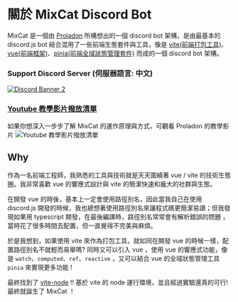 # 關於 MixCat Discord Bot

MixCat 是一個由 [Proladon](https://github.com/Proladon) 所構想出的一個 discord bot 架構，是由最基本的 discord.js bot 結合混用了一些前端生態套件與工具，像是 [vite(前端打包工具)](https://vitejs.dev)、[vue(前端框架)](https://vuejs.org)、[pinia(前端全域狀態管理套件)](https://pinia.vuejs.org) 而成的一個 discord bot 架構。

### Support Discord Server (伺服器語言: 中文)

<a href="https://shelterzone.net" target="_blank" >
<img src="https://discordapp.com/api/guilds/445157253385814016/widget.png?style=banner2" alt="Discord Banner 2"/>
</a>

### [Youtube 教學影片撥放清單](https://www.youtube.com/playlist?list=PLSCgthA1AnidGdmSea6V6N24O8mXESrf3)

如果你想深入一步步了解 MixCat 的運作原理與方式，可觀看 Proladon 的教學影片
![Youtube 教學影片撥放清單](/yt-playlist.png)

## Why

作為一名前端工程師，我熟悉的工具與技術就是天天圍繞著 vue / vite 的技術生態圈。我非常喜歡 vue 的響應式設計與 vite 的簡潔快速和龐大的社群與生態。

在開發 vue 的時後，基本上一定會使用路徑別名，因此當我自己在使用 discord.js 開發的時候，我也總想著使用路徑別名來讓程式碼更簡潔易讀；但我發現如果用 typescript 開發，在最後編譯時，路徑別名常常會有解析錯誤的問題
，當時花了很多時間去配置，但一直覺得不完美與麻煩。

於是我想到，如果使用 vite 來作為打包工具，就如同在開發 vue 的時候一樣，配置路徑別名不就輕而易舉嗎? 同時又可以引入 vue ，使用 vue 的響應式功能，像是 `watch`、`computed`、`ref`、`reactive` ，又可以結合 vue 的全域狀態管理工具 `pinia` 來實現更多功能 !

最終找到了 [vite-node](https://www.npmjs.com/package/vite-node) !! 基於 vite 的 node 運行環境，並且經過實驗還真的可行! 最終就誕生了 MixCat ！
